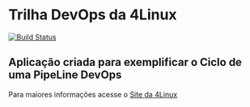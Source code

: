 # Trilha DevOps da 4Linux

<!-- Altere a Flag abaixo com sua URL do Travis -->
[![Build Status](https://travis-ci.org/nito1973/DevOpsLab-HelloWorld.svg?branch=master)](https://travis-ci.org/nito1973/DevOpsLab-HelloWorld)

## Aplicação criada para exemplificar o Ciclo de uma PipeLine DevOps


Para maiores informações acesse o [Site da 4Linux](https://www.4linux.com.br/cursos/devops)
